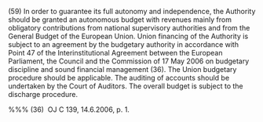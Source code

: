(59) In order to guarantee its full autonomy and independence, the Authority should be granted an autonomous budget with revenues mainly from obligatory contributions from national supervisory authorities and from the General Budget of the European Union. Union financing of the Authority is subject to an agreement by the budgetary authority in accordance with Point 47 of the Interinstitutional Agreement between the European Parliament, the Council and the Commission of 17 May 2006 on budgetary discipline and sound financial management (36). The Union budgetary procedure should be applicable. The auditing of accounts should be undertaken by the Court of Auditors. The overall budget is subject to the discharge procedure.

%%% (36)  OJ C 139, 14.6.2006, p. 1.